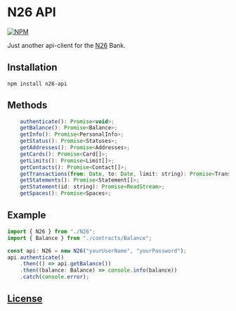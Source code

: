 # N26 API

[![NPM](https://img.shields.io/npm/v/n26-api.svg)](https://www.npmjs.com/package/n26-api)


Just another api-client for the [N26](https://n26.com) Bank.


## Installation

```
npm install n26-api
```


## Methods

```js
    authenticate(): Promise<void>;
    getBalance(): Promise<Balance>;
    getInfo(): Promise<PersonalInfo>;
    getStatus(): Promise<Statuses>;
    getAddresses(): Promise<Addresses>;
    getCards(): Promise<Card[]>;
    getLimits(): Promise<Limit[]>;
    getContacts(): Promise<Contact[]>;
    getTransactions(from: Date, to: Date, limit: string): Promise<Transaction[]>;
    getStatements(): Promise<Statement[]>;
    getStatement(id: string): Promise<ReadStream>;
    getSpaces(): Promise<Spaces>;
```

## Example
```js
import { N26 } from "./N26";
import { Balance } from "./contracts/Balance";

const api: N26 = new N26("yourUserName", "yourPassword");
api.authenticate()
    .then(() => api.getBalance())
    .then((balance: Balance) => console.info(balance))
    .catch(console.error);
```


[License](https://github.com/ckotzbauer/n26-api/blob/master/LICENSE)
------
